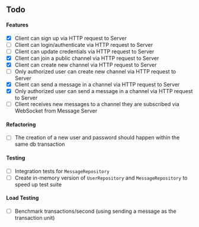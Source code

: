## Todo

#### Features

- [x] Client can sign up via HTTP request to Server 
- [ ] Client can login/authenticate via HTTP request to Server
- [ ] Client can update credentials via HTTP request to Server
- [x] Client can join a public channel via HTTP request to Server
- [x] Client can create new channel via HTTP request to Server
- [ ] Only authorized user can create new channel via HTTP request to Server
- [x] Client can send a message in a channel via HTTP request to Server
- [x] Only authorized user can send a message in a channel via HTTP request to Server
- [ ] Client receives new messages to a channel they are subscribed via WebSocket from Message Server

#### Refactoring

- [ ] The creation of a new user and password should happen within the same db transaction

#### Testing

- [ ] Integration tests for `MessageRepository`
- [ ] Create in-memory version of `UserRepository` and `MessageRepository` to speed up test suite

#### Load Testing

- [ ] Benchmark transactions/second (using sending a message as the transaction unit)
